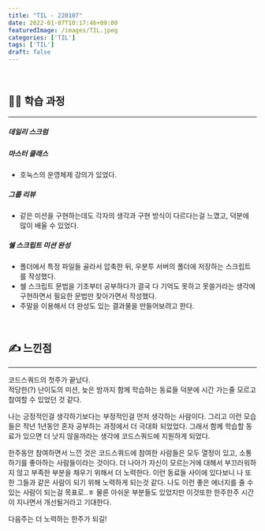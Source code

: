 ```yaml
---
title: "TIL - 220107"
date: 2022-01-07T10:17:46+09:00
featuredImage: /images/TIL.jpeg
categories: ['TIL']
tags: ['TIL']
draft: false
---
```



<!--more-->

<br>

## 👨‍💻 학습 과정

---

##### 데일리 스크럼
##### 마스터 클래스
  - 호눅스의 운영체제 강의가 있었다.

##### 그룹 리뷰
  - 같은 미션을 구현하는데도 각자의 생각과 구현 방식이 다르다는걸 느꼈고, 덕분에 많이 배울 수 있었다.


##### 쉘 스크립트 미션 완성
  - 폴더에서 특정 파일들 골라서 압축한 뒤, 우분투 서버의 폴더에 저장하는 스크립트를 작성했다.
  - 쉘 스크립트 문법을 기초부터 공부하다가 결국 다 기억도 못하고 못쓸거라는 생각에 구현하면서 필요한 문법만 찾아가면서 작성했다.
  - 주말을 이용해서 더 완성도 있는 결과물을 만들어보려고 한다.

<br>

## ✍ 느낀점

---

코드스쿼드의 첫주가 끝났다.  
적당한(?) 난이도의 미션, 늦은 밤까지 함께 학습하는 동료들 덕분에 시간 가는줄 모르고 참여할 수 있었던 것 같다.

나는 긍정적인걸 생각하기보다는 부정적인걸 먼저 생각하는 사람이다. 그리고 이런 모습들은 작년 1년동안 혼자 공부하는 과정에서 더 극대화 되었었다. 그래서 함께 학습할 동료가 있으면 더 낫지 않을까라는 생각에 코드스쿼드에 지원하게 되었다.

한주동안 참여하면서 느낀 것은 코드스쿼드에 참여한 사람들은 모두 열정이 있고, 소통하기를 좋아하는 사람들이라는 것이다. 더 나아가 자신이 모르는거에 대해서 부끄러워하지 않고 부족한 부분을 채우기 위해서 더 노력한다.
이런 동료들 사이에 있다보니 나 또한 그들과 같은 사람이 되기 위해 노력하게 되는것 같다. 나도 이런 좋은 에너지를 줄 수 있는 사람이 되는걸 목표로..ㅎ 물론 아쉬운 부분들도 있었지만 이것또한 한주한주 시간이 지나면서 개선될거라고 기대한다.

다음주는 더 노력하는 한주가 되길!

